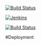 [![Build Status](http://af0a64b7.ngrok.io/buildStatus/icon?job=enfold-lego&build=22)](http://af0a64b7.ngrok.io/job/enfold-lego/22/)

[![Jenkins](https://img.shields.io/badge/GitLab%20Build-Passing-blue.svg?style=plastic)](http://af0a64b7.ngrok.io/job/gitlab-sample/)

[![Build Status](http://af0a64b7.ngrok.io/buildStatus/icon?job=gitlab-sample)](http://af0a64b7.ngrok.io/job/gitlab-sample/)

#Deployment
